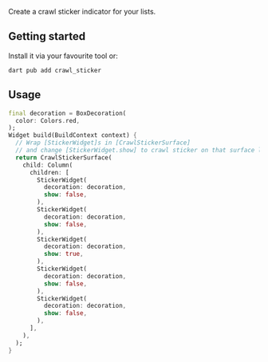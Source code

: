 Create a crawl sticker indicator for your lists.

## Getting started
Install it via your favourite tool or:
```shell
dart pub add crawl_sticker
```

## Usage

```dart
final decoration = BoxDecoration(
  color: Colors.red,
);
Widget build(BuildContext context) {
  // Wrap [StickerWidget]s in [CrawlStickerSurface]
  // and change [StickerWidget.show] to crawl sticker on that surface like a worm.
  return CrawlStickerSurface(
    child: Column(
      children: [
        StickerWidget(
          decoration: decoration,
          show: false,
        ),
        StickerWidget(
          decoration: decoration,
          show: false,
        ),
        StickerWidget(
          decoration: decoration,
          show: true,
        ),
        StickerWidget(
          decoration: decoration,
          show: false,
        ),
        StickerWidget(
          decoration: decoration,
          show: false,
        ),
      ],
    ),
  );
}
```